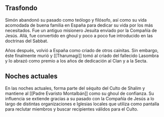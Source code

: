 ## Trasfondo
Simón abandonó su pasado como teólogo y filósofo, así como su vida acomodada de buena familia en España para dedicar su vida por los más necesitados. Fue un antiguo misionero Jesuita enviado por la Compañía de Jesús. Allá, fue convertido en ghoul y poco a poco fue introducido en las doctrinas del Sabbat.

Años después, volvió a España como criado de otros cainitas. Sin embargo, éste finalmente murió y [[Tharumagi]] tomó al criado del fallecido Lasombra y lo abrazó como premio a los años de dedicación al Clan y a la Secta. 

## Noches actuales
En las noches actuales, forma parte del séquito del Culto de Shalim y mantiene al [[Padre Evaristo Montalbán]] como su ghoul de confianza. Su influencia se extiende gracias a su pasado con la Compañía de Jesús a lo largo de distintas organizaciones e Iglesias locales que utiliza como pantalla para reclutar miembros y buscar recipientes válidos para el Culto. 

